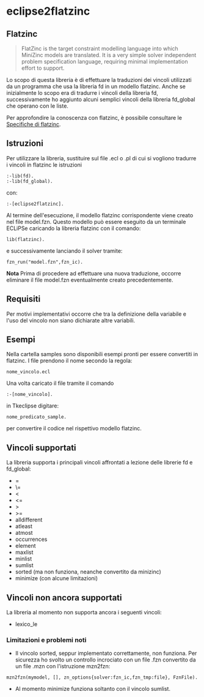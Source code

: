 # eclipse2flatzinc

## Flatzinc
> FlatZinc is the target constraint modelling language into which MiniZinc models are translated.  It
is a very simple solver independent problem specification language, requiring minimal implementation effort to support.

Lo scopo di questa libreria è di effettuare la traduzioni dei vincoli utilizzati da un programma che usa la libreria fd in un modello flatzinc. Anche se inizialmente lo scopo era di tradurre i vincoli della libreria fd, successivamente ho aggiunto alcuni semplici vincoli della libreria fd_global che operano con le liste.

Per approfondire la conoscenza con flatzinc, è possibile consultare le [Specifiche di flatzinc](https://www.minizinc.org/downloads/doc-1.3/flatzinc-spec.pdf).

## Istruzioni
Per utilizzare la libreria, sustituire sul file .ecl o .pl di cui si vogliono tradurre i vincoli in flatzinc le istruzioni
```
:-lib(fd).
:-lib(fd_global).
```
con:
```
:-[eclipse2flatzinc].
```
Al termine dell'esecuzione, il modello flatzinc corrispondente viene creato nel file model.fzn. Questo modello può essere eseguito da un terminale ECLiPSe caricando la libreria flatzinc con il comando:
```
lib(flatzinc).
```
e successivamente lanciando il solver tramite:
```
fzn_run("model.fzn",fzn_ic).
```
**Nota** Prima di procedere ad effettuare una nuova traduzione, occorre eliminare il file model.fzn eventualmente creato precedentemente.

## Requisiti
Per motivi implementativi occorre che tra la definizione della variabile e l'uso del vincolo non siano dichiarate altre variabili. 

## Esempi
Nella cartella samples sono disponibili esempi pronti per essere convertiti in flatzinc. I file prendono il nome secondo la regola:
```
nome_vincolo.ecl
```
Una volta caricato il file tramite il comando
```
:-[nome_vincolo].
```
in Tkeclipse digitare:
```
nome_predicato_sample.
```
per convertire il codice nel rispettivo modello flatzinc.

## Vincoli supportati
La libreria supporta i principali vincoli affrontati a lezione delle librerie fd e fd_global:
- =
- \\=
- <
- <=
- \>
- \>=
- alldifferent
- atleast
- atmost
- occurrences
- element
- maxlist
- minlist
- sumlist
- sorted (ma non funziona, neanche convertito da minizinc)
- minimize (con alcune limitazioni)

## Vincoli non ancora supportati
La libreria al momento non supporta ancora i seguenti vincoli:
- lexico_le

### Limitazioni e problemi noti
- Il vincolo sorted, seppur implementato correttamente, non funziona. Per sicurezza ho svolto un controllo incrociato con un file .fzn convertito da un file .mzn con l'istruzione mzn2fzn:
```
mzn2fzn(mymodel, [], zn_options{solver:fzn_ic,fzn_tmp:file}, FznFile).
```
- Al momento minimize funziona soltanto con il vincolo sumlist.
